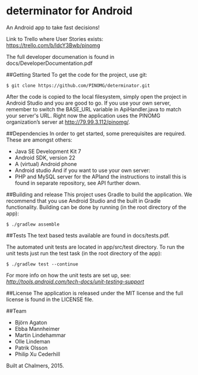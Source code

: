 # determinator for Android
An Android app to take fast decisions!

Link to Trello where User Stories exists: https://trello.com/b/ldcY3Bwb/pinomg

The full developer documenation is found in docs/DeveloperDocumentation.pdf

##Getting Started
To get the code for the project, use git:

```
$ git clone https://github.com/PINOMG/determinator.git
```

After the code is copied to the local filesystem, simply open the project in Android Studio and you are good to go. If you use your own server, remember to switch the BASE_URL variable in ApiHandler.java to match your server's URL. Right now the application uses the PINOMG organization’s server at http://79.99.3.112/pinomg/.

##Dependencies
In order to get started, some prerequisites are required. These are amongst others:
- Java SE Development Kit 7
- Android SDK, version 22
- A (virtual) Android phone
- Android studio
And if you want to use your own server:
- PHP and MySQL server for the APIand the instructions to install this is found in separate repository, see API further down.

##Building and release
This project uses Gradle to build the application. We recommend that you use Android Studio and the built in Gradle functionality. Building can be done by running (in the root directory of the app): 

```	
$ ./gradlew assemble
```

##Tests
The text based tests available are found in docs/tests.pdf.

The automated unit tests are located in app/src/test directory. To run the unit tests just run the test task (in the root directory of the app):

```
$ ./gradlew test --continue
```

For more info on how the unit tests are set up, see: *http://tools.android.com/tech-docs/unit-testing-support*

##License
The application is released under the MIT license and the full license is found in the LICENSE file.

##Team
- Björn Agaton
- Ebba Mannheimer
- Martin Lindehammar
- Olle Lindeman
- Patrik Olsson
- Philip Xu Cederhill

Built at Chalmers, 2015.